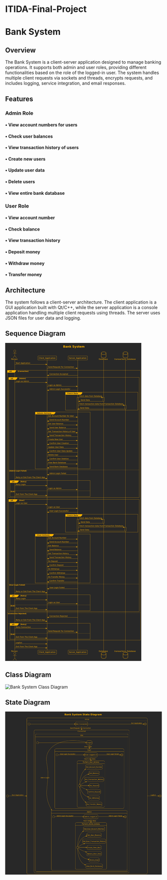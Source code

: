 
# ITIDA-Final-Project

# Bank System
## Overview
The Bank System is a client-server application designed to manage banking operations. It supports both admin and user roles, providing different functionalities based on the role of the logged-in user. The system handles multiple client requests via sockets and threads, encrypts requests, and includes logging, service integration, and email responses.
## Features
###  Admin Role
 #### • View account numbers for users
 #### • Check user balances
 #### • View transaction history of users
 #### • Create new users
 #### • Update user data
 #### • Delete users
 #### • View entire bank database

###  User Role
#### • View account number
#### • Check balance
#### • View transaction history
#### • Deposit money
#### • Withdraw money
#### • Transfer money

## Architecture
The system follows a client-server architecture. The client application is a GUI application built with Qt/C++, while the server application is a console application handling multiple client requests using threads. The server uses JSON files for user data and logging.

## Sequence Diagram
![Bank System Sequence Diagram](Diagram\Sequance-Diagram\Complete-sequance-diagram.png)

## Class Diagram
![Bank System Class Diagram](Diagram\Class_Diagram\complete-class-diagram.png)

## State Diagram
![Bank System State Diagram](Diagram\State-Diagram\Complete-state-diagram.png)
